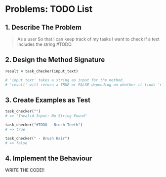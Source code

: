 # Problems: TODO List

## 1. Describe The Problem

> As a user
> So that I can keep track of my tasks
> I want to check if a text includes the string #TODO.

## 2. Design the Method Signature

```ruby
result = task_checker(input_text)

# 'input_text' takes a string as input for the method.
# 'result' will return a TRUE or FALSE depending on whether it finds '#TODO' in the string.
```

## 3. Create Examples as Test

```ruby
task_checker("")
# => "Invalid Input: No String Found"

task_checker("#TODO - Brush Teeth")
# => true

task_checker(" - Brush Hair")
# => false
```

## 4. Implement the Behaviour

WRITE THE CODE!!